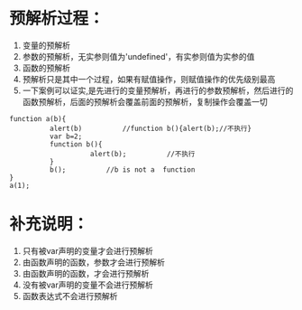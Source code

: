 # 预解析过程：
1. 变量的预解析
2. 参数的预解析，无实参则值为'undefined'，有实参则值为实参的值
3. 函数的预解析
4. 预解析只是其中一个过程，如果有赋值操作，则赋值操作的优先级别最高
5. 一下案例可以证实,是先进行的变量预解析，再进行的参数预解析，然后进行的函数预解析，后面的预解析会覆盖前面的预解析，复制操作会覆盖一切
```
function a(b){
          alert(b)          //function b(){alert(b);//不执行}
          var b=2;
          function b(){
                    alert(b);          //不执行
          }
          b();          //b is not a  function
}
a(1);
```
# 补充说明：
1. 只有被var声明的变量才会进行预解析
2. 由函数声明的函数，参数才会进行预解析
3. 由函数声明的函数，才会进行预解析
4. 没有被var声明的变量不会进行预解析
5. 函数表达式不会进行预解析